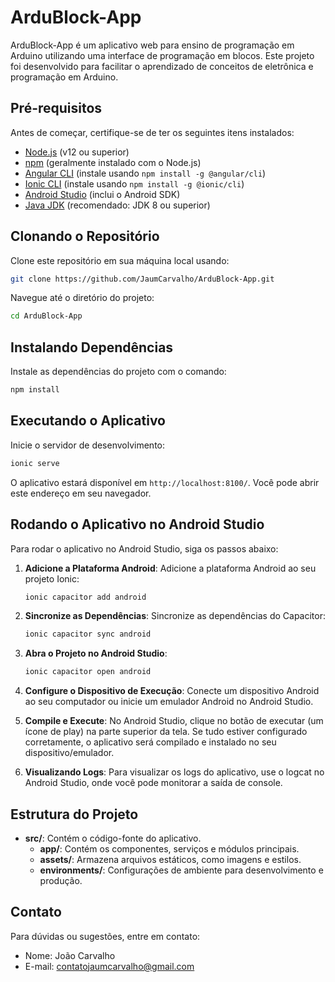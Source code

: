 
# ArduBlock-App

ArduBlock-App é um aplicativo web para ensino de programação em Arduino utilizando uma interface de programação em blocos. Este projeto foi desenvolvido para facilitar o aprendizado de conceitos de eletrônica e programação em Arduino.

## Pré-requisitos

Antes de começar, certifique-se de ter os seguintes itens instalados:

- [Node.js](https://nodejs.org/) (v12 ou superior)
- [npm](https://www.npmjs.com/) (geralmente instalado com o Node.js)
- [Angular CLI](https://angular.io/cli) (instale usando `npm install -g @angular/cli`)
- [Ionic CLI](https://ionicframework.com/docs/cli) (instale usando `npm install -g @ionic/cli`)
- [Android Studio](https://developer.android.com/studio) (inclui o Android SDK)
- [Java JDK](https://www.oracle.com/java/technologies/javase-jdk11-downloads.html) (recomendado: JDK 8 ou superior)

## Clonando o Repositório

Clone este repositório em sua máquina local usando:

```bash
git clone https://github.com/JaumCarvalho/ArduBlock-App.git
```

Navegue até o diretório do projeto:

```bash
cd ArduBlock-App
```

## Instalando Dependências

Instale as dependências do projeto com o comando:

```bash
npm install
```

## Executando o Aplicativo

Inicie o servidor de desenvolvimento:

```bash
ionic serve
```

O aplicativo estará disponível em `http://localhost:8100/`. Você pode abrir este endereço em seu navegador.

## Rodando o Aplicativo no Android Studio

Para rodar o aplicativo no Android Studio, siga os passos abaixo:

1. **Adicione a Plataforma Android**:
   Adicione a plataforma Android ao seu projeto Ionic:
   ```bash
   ionic capacitor add android
   ```

2. **Sincronize as Dependências**:
   Sincronize as dependências do Capacitor:
   ```bash
   ionic capacitor sync android
   ```

3. **Abra o Projeto no Android Studio**:
   ```bash
   ionic capacitor open android
   ```

4. **Configure o Dispositivo de Execução**:
   Conecte um dispositivo Android ao seu computador ou inicie um emulador Android no Android Studio.

5. **Compile e Execute**:
   No Android Studio, clique no botão de executar (um ícone de play) na parte superior da tela. Se tudo estiver configurado corretamente, o aplicativo será compilado e instalado no seu dispositivo/emulador.

6. **Visualizando Logs**:
   Para visualizar os logs do aplicativo, use o logcat no Android Studio, onde você pode monitorar a saída de console.

## Estrutura do Projeto

- **src/**: Contém o código-fonte do aplicativo.
  - **app/**: Contém os componentes, serviços e módulos principais.
  - **assets/**: Armazena arquivos estáticos, como imagens e estilos.
  - **environments/**: Configurações de ambiente para desenvolvimento e produção.

## Contato

Para dúvidas ou sugestões, entre em contato:

- Nome: João Carvalho
- E-mail: contatojaumcarvalho@gmail.com
